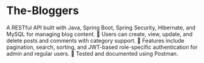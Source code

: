 # The-Bloggers
A RESTful API built with Java, Spring Boot, Spring Security, Hibernate, and MySQL for managing blog content.
🔹 Users can create, view, update, and delete posts and comments with category support.
🔹 Features include pagination, search, sorting, and JWT-based role-specific authentication for admin and regular users.
🔹 Tested and documented using Postman.
